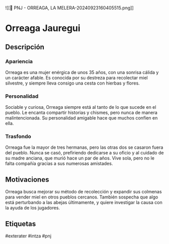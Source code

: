 ![[👤 PNJ  - ORREAGA, LA MELERA-20240923160405515.png]]
# Orreaga Jauregui

## Descripción
### Apariencia 
Orreaga es una mujer enérgica de unos 35 años, con una sonrisa cálida y un carácter afable. Es conocida por su destreza para recolectar miel silvestre, y siempre lleva consigo una cesta con hierbas y flores.
### Personalidad 
Sociable y curiosa, Orreaga siempre está al tanto de lo que sucede en el pueblo. Le encanta compartir historias y chismes, pero nunca de manera malintencionada. Su personalidad amigable hace que muchos confíen en ella.
### Trasfondo 
Orreaga fue la mayor de tres hermanas, pero las otras dos se casaron fuera del pueblo. Nunca se casó, prefiriendo dedicarse a su oficio y al cuidado de su madre anciana, que murió hace un par de años. Vive sola, pero no le falta compañía gracias a sus numerosas amistades.
## Motivaciones
Orreaga busca mejorar su método de recolección y expandir sus colmenas para vender miel en otros pueblos cercanos. También sospecha que algo está perturbando a las abejas últimamente, y quiere investigar la causa con la ayuda de los jugadores.

## Etiquetas
#exterater #intza #pnj 